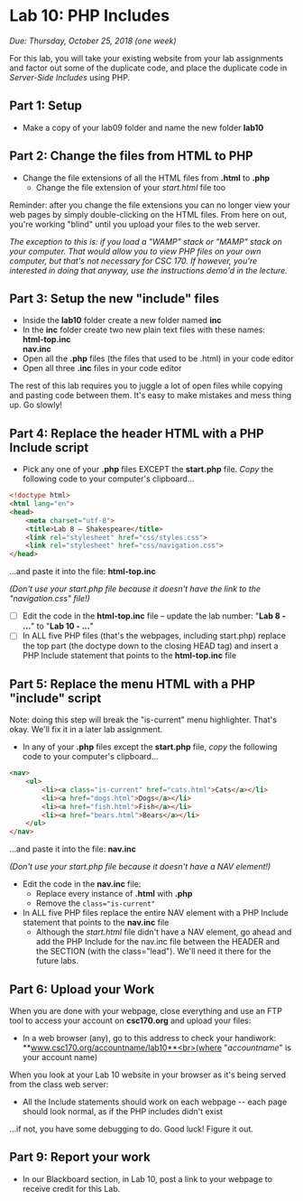 # Lab 10: PHP Includes
*Due: Thursday, October 25, 2018 (one week)*

For this lab, you will take your existing website from your lab assignments and factor out some of the duplicate code, and place the duplicate code in *Server-Side Includes* using PHP.

## Part 1: Setup

- Make a copy of your lab09 folder and name the new folder **lab10**

## Part 2: Change the files from HTML to PHP

- Change the file extensions of all the HTML files from **.html** to **.php**
  - Change the file extension of your *start.html* file too

Reminder: after you change the file extensions you can no longer view your web pages by simply double-clicking on the HTML files. From here on out, you're working "blind" until you upload your files to the web server. 

*The exception to this is: if you load a "WAMP" stack or "MAMP" stack on your computer.  That would allow you to view PHP files on your own computer, but that's not necessary for CSC 170.  If however, you're interested in doing that anyway, use the instructions demo'd in the lecture.*

## Part 3: Setup the new "include" files

- Inside the **lab10** folder create a new folder named **inc**
- In the **inc** folder create two new plain text files with these names:<br>**html-top.inc**<br>**nav.inc**
- Open all the **.php** files (the files that used to be .html) in your code editor
- Open all three **.inc** files in your code editor

The rest of this lab requires you to juggle a lot of open files while copying and pasting code between them. It's easy to make mistakes and mess thing up. Go slowly!

## Part 4: Replace the header HTML with a PHP Include script

- Pick any one of your **.php** files EXCEPT the **start.php** file.  *Copy* the following code to your computer's clipboard...

```html
<!doctype html>
<html lang="en">
<head>
	<meta charset="utf-8">
	<title>Lab 8 – Shakespeare</title>
	<link rel="stylesheet" href="css/styles.css">  
	<link rel="stylesheet" href="css/navigation.css">
</head>
```

...and paste it into the file: **html-top.inc**

*(Don't use your start.php file because it doesn't have the link to the "navigation.css" file!)*

- [ ] Edit the code in the **html-top.inc** file – update the lab number: "**Lab 8 - ...**" to "**Lab 10 - ...**"
- [ ] In ALL five PHP files (that's the webpages, including start.php) replace the top part (the doctype down to the closing HEAD tag) and insert a PHP Include statement that points to the **html-top.inc** file 

## Part 5: Replace the menu HTML with a PHP "include" script

Note: doing this step will break the "is-current" menu highlighter. That's okay. We'll fix it in a later lab assignment.

- In any of your **.php** files except the **start.php** file, *copy* the following code to your computer's clipboard...

```html
<nav>
	<ul>
		<li><a class="is-current" href="cats.html">Cats</a></li>
		<li><a href="dogs.html">Dogs</a></li>
		<li><a href="fish.html">Fish</a></li>
		<li><a href="bears.html">Bears</a></li>
	</ul>
</nav>
```

...and paste it into the file: **nav.inc**

*(Don't use your start.php file because it doesn't have a NAV element!)*

- Edit the code in the **nav.inc** file: 
  - Replace every instance of **.html** with **.php**
  - Remove the `class="is-current"`
- In ALL five PHP files replace the entire NAV element with a PHP Include statement that points to the **nav.inc** file 
  - Although the *start.html* file didn't have a NAV element, go ahead and add the PHP Include for the nav.inc file between the HEADER and the SECTION (with the class="lead").  We'll need it there for the future labs.

## Part 6: Upload your Work

When you are done with your webpage, close everything and use an FTP tool to access your account on **csc170.org** and upload your files:

- In a web browser (any), go to this address to check your handiwork:<br> **www.csc170.org/accountname/lab10**<br>(where "*accountname*" is your account name)

When you look at your Lab 10 website in your browser as it's being served from the class web server:

- All the Include statements should work on each webpage -- each page should look normal, as if the PHP includes didn't exist

...if not, you have some debugging to do. Good luck! Figure it out.

## Part 9: Report your work

- In our Blackboard section, in Lab 10, post a link to your webpage to receive credit for this Lab.